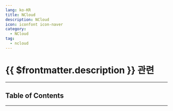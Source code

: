 ```yaml
---
lang: ko-KR
title: NCloud
description: NCloud
icon: iconfont icon-naver
category:
  - NCloud
tag:
  - ncloud
---
```


# {{ $frontmatter.description }} 관련

<ShieldsGroup logos="naver"/>

---

## Table of Contents

<ToCLocal basePath="/devops/ncloud/" />

---

<TagLinks />